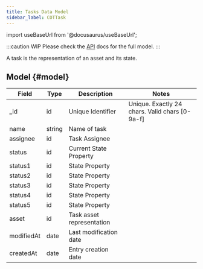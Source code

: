 ```yaml
---
title: Tasks Data Model
sidebar_label: COTTask
---
```

import useBaseUrl from '@docusaurus/useBaseUrl';

:::caution WIP
Please check the [API](https://www.cotalker.com/swagger/core/?key=woubtjf4olr0t4zgutuwn6scbcm6hd3qh1cgl5obmohpbm3mfublnwcvv67lodgjvd3h86s9ppshtvmf95gepsqh6nizq9liu7f) docs for the full model.
:::

A task is the representation of an asset and its state.

## Model {#model}

| Field | Type | Description | Notes |
| ----  | ---- | ----------- | ----  |
| _id   | id   | Unique Identifier   | Unique. Exactly 24 chars. Valid chars [0-9a-f] |
| name | string | Name of task | 
| assignee | id | Task Assignee | 
| status | id | Current State Property |
| status1 | id | State Property |
| status2 | id | State Property |
| status3 | id | State Property |
| status4 | id | State Property |
| status5 | id | State Property |
| asset | id | Task asset representation |  
| modifiedAt | date | Last modification date
| createdAt | date | Entry creation date



